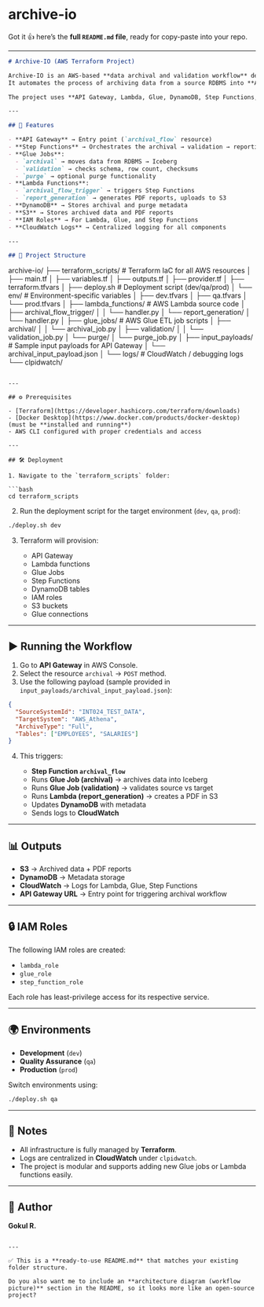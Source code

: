 # archive-io


Got it 👍 here’s the **full `README.md` file**, ready for copy-paste into your repo.

---

```markdown
# Archive-IO (AWS Terraform Project)

Archive-IO is an AWS-based **data archival and validation workflow** deployed with **Terraform**.  
It automates the process of archiving data from a source RDBMS into **AWS Athena Iceberg**, validating source vs target data, generating reports, and storing metadata.  

The project uses **API Gateway, Lambda, Glue, DynamoDB, Step Functions, S3, and IAM**.

---

## 🚀 Features

- **API Gateway** → Entry point (`archival_flow` resource)
- **Step Functions** → Orchestrates the archival → validation → reporting flow
- **Glue Jobs**:
  - `archival` → moves data from RDBMS → Iceberg
  - `validation` → checks schema, row count, checksums
  - `purge` → optional purge functionality
- **Lambda Functions**:
  - `archival_flow_trigger` → triggers Step Functions
  - `report_generation` → generates PDF reports, uploads to S3
- **DynamoDB** → Stores archival and purge metadata
- **S3** → Stores archived data and PDF reports
- **IAM Roles** → For Lambda, Glue, and Step Functions
- **CloudWatch Logs** → Centralized logging for all components

---

## 📂 Project Structure

```

archive-io/
├── terraform_scripts/          # Terraform IaC for all AWS resources
│   ├── main.tf
│   ├── variables.tf
│   ├── outputs.tf
│   ├── provider.tf
│   ├── terraform.tfvars
│   ├── deploy.sh               # Deployment script (dev/qa/prod)
│   └── env/                    # Environment-specific variables
│       ├── dev.tfvars
│       ├── qa.tfvars
│       └── prod.tfvars
│
├── lambda_functions/           # AWS Lambda source code
│   ├── archival_flow_trigger/
│   │   └── handler.py
│   └── report_generation/
│       └── handler.py
│
├── glue_jobs/                  # AWS Glue ETL job scripts
│   ├── archival/
│   │   └── archival_job.py
│   ├── validation/
│   │   └── validation_job.py
│   └── purge/
│       └── purge_job.py
│
├── input_payloads/             # Sample input payloads for API Gateway
│   └── archival_input_payload.json
│
└── logs/                       # CloudWatch / debugging logs
└── clpidwatch/

````

---

## ⚙️ Prerequisites

- [Terraform](https://developer.hashicorp.com/terraform/downloads)
- [Docker Desktop](https://www.docker.com/products/docker-desktop) (must be **installed and running**)
- AWS CLI configured with proper credentials and access

---

## 🛠️ Deployment

1. Navigate to the `terraform_scripts` folder:

```bash
cd terraform_scripts
````

2. Run the deployment script for the target environment (`dev`, `qa`, `prod`):

```bash
./deploy.sh dev
```

3. Terraform will provision:

   * API Gateway
   * Lambda functions
   * Glue Jobs
   * Step Functions
   * DynamoDB tables
   * IAM roles
   * S3 buckets
   * Glue connections

---

## ▶️ Running the Workflow

1. Go to **API Gateway** in AWS Console.
2. Select the resource `archival` → `POST` method.
3. Use the following payload (sample provided in `input_payloads/archival_input_payload.json`):

```json
{
  "SourceSystemId": "INT024_TEST_DATA",
  "TargetSystem": "AWS_Athena",
  "ArchiveType": "Full",
  "Tables": ["EMPLOYEES", "SALARIES"]
}
```

4. This triggers:

   * **Step Function `archival_flow`**
   * Runs **Glue Job (archival)** → archives data into Iceberg
   * Runs **Glue Job (validation)** → validates source vs target
   * Runs **Lambda (report_generation)** → creates a PDF in S3
   * Updates **DynamoDB** with metadata
   * Sends logs to **CloudWatch**

---

## 📊 Outputs

* **S3** → Archived data + PDF reports
* **DynamoDB** → Metadata storage
* **CloudWatch** → Logs for Lambda, Glue, Step Functions
* **API Gateway URL** → Entry point for triggering archival workflow

---

## 🔒 IAM Roles

The following IAM roles are created:

* `lambda_role`
* `glue_role`
* `step_function_role`

Each role has least-privilege access for its respective service.

---

## 🌍 Environments

* **Development** (`dev`)
* **Quality Assurance** (`qa`)
* **Production** (`prod`)

Switch environments using:

```bash
./deploy.sh qa
```

---

## 📝 Notes

* All infrastructure is fully managed by **Terraform**.
* Logs are centralized in **CloudWatch** under `clpidwatch`.
* The project is modular and supports adding new Glue jobs or Lambda functions easily.

---

## 👤 Author

**Gokul R.**

```

---

✅ This is a **ready-to-use README.md** that matches your existing folder structure.  

Do you also want me to include an **architecture diagram (workflow picture)** section in the README, so it looks more like an open-source project?
```
